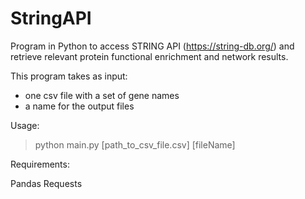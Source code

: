 # StringAPI
Program in Python to access STRING API (https://string-db.org/) and retrieve relevant protein functional enrichment and network results.

This program takes as input:
* one csv file with a set of gene names
* a name for the output files


Usage:

> python main.py [path_to_csv_file.csv] [fileName]

Requirements:

Pandas
Requests
